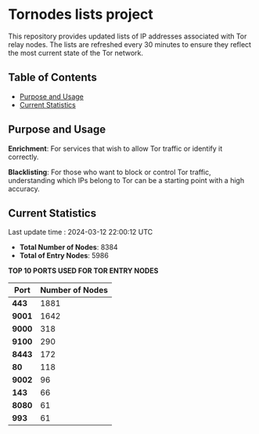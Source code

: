 # Tornodes lists project

This repository provides updated lists of IP addresses associated with Tor relay nodes. The lists are refreshed every 30 minutes to ensure they reflect the most current state of the Tor network.

## Table of Contents

- [Purpose and Usage](#purpose-and-usage)
- [Current Statistics](#current-statistics)


## Purpose and Usage

**Enrichment**: For services that wish to allow Tor traffic or identify it correctly.

**Blacklisting**: For those who want to block or control Tor traffic, understanding which IPs belong to Tor can be a starting point with a high accuracy.

## Current Statistics

Last update time : 2024-03-12 22:00:12 UTC

- **Total Number of Nodes**: 8384
- **Total of Entry Nodes**: 5986

**TOP 10 PORTS USED FOR TOR ENTRY NODES**

| **Port** | **Number of Nodes** |
|------|-----------------|
| **443**   | 1881  |
| **9001**   | 1642  |
| **9000**   | 318  |
| **9100**   | 290  |
| **8443**   | 172  |
| **80**   | 118  |
| **9002**   | 96  |
| **143**   | 66  |
| **8080**   | 61  |
| **993**   | 61  |

